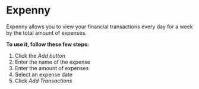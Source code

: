 # Expenny
Expenny allows you to view your financial transactions every day for a week by the total amount of expenses.<br/>

**To use it, follow these few steps:**
1. Click the *Add button*
2. Enter the name of the expense
3. Enter the amount of expenses
4. Select an expense date
5. Click *Add Transactions*
